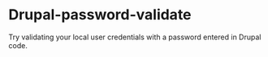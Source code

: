 # Drupal-password-validate
Try validating your local user credentials with a password entered in Drupal code.

